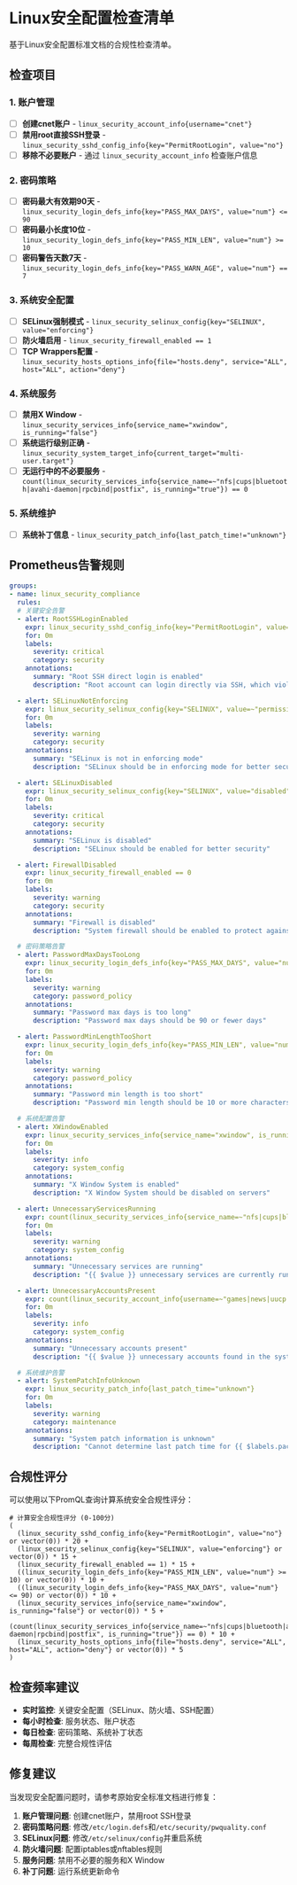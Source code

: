 # Linux安全配置检查清单

基于Linux安全配置标准文档的合规性检查清单。

## 检查项目

### 1. 账户管理
- [ ] **创建cnet账户** - `linux_security_account_info{username="cnet"}`
- [ ] **禁用root直接SSH登录** - `linux_security_sshd_config_info{key="PermitRootLogin", value="no"}`
- [ ] **移除不必要账户** - 通过 `linux_security_account_info` 检查账户信息

### 2. 密码策略
- [ ] **密码最大有效期90天** - `linux_security_login_defs_info{key="PASS_MAX_DAYS", value="num"} <= 90`
- [ ] **密码最小长度10位** - `linux_security_login_defs_info{key="PASS_MIN_LEN", value="num"} >= 10`
- [ ] **密码警告天数7天** - `linux_security_login_defs_info{key="PASS_WARN_AGE", value="num"} == 7`

### 3. 系统安全配置
- [ ] **SELinux强制模式** - `linux_security_selinux_config{key="SELINUX", value="enforcing"}`
- [ ] **防火墙启用** - `linux_security_firewall_enabled == 1`
- [ ] **TCP Wrappers配置** - `linux_security_hosts_options_info{file="hosts.deny", service="ALL", host="ALL", action="deny"}`

### 4. 系统服务
- [ ] **禁用X Window** - `linux_security_services_info{service_name="xwindow", is_running="false"}`
- [ ] **系统运行级别正确** - `linux_security_system_target_info{current_target="multi-user.target"}`
- [ ] **无运行中的不必要服务** - `count(linux_security_services_info{service_name=~"nfs|cups|bluetooth|avahi-daemon|rpcbind|postfix", is_running="true"}) == 0`

### 5. 系统维护
- [ ] **系统补丁信息** - `linux_security_patch_info{last_patch_time!="unknown"}`

## Prometheus告警规则

```yaml
groups:
- name: linux_security_compliance
  rules:
  # 关键安全告警
  - alert: RootSSHLoginEnabled
    expr: linux_security_sshd_config_info{key="PermitRootLogin", value="yes"}
    for: 0m
    labels:
      severity: critical
      category: security
    annotations:
      summary: "Root SSH direct login is enabled"
      description: "Root account can login directly via SSH, which violates security policy"

  - alert: SELinuxNotEnforcing
    expr: linux_security_selinux_config{key="SELINUX", value=~"permissive|disabled"}
    for: 0m
    labels:
      severity: warning
      category: security
    annotations:
      summary: "SELinux is not in enforcing mode"
      description: "SELinux should be in enforcing mode for better security"

  - alert: SELinuxDisabled
    expr: linux_security_selinux_config{key="SELINUX", value="disabled"}
    for: 0m
    labels:
      severity: critical
      category: security
    annotations:
      summary: "SELinux is disabled"
      description: "SELinux should be enabled for better security"

  - alert: FirewallDisabled
    expr: linux_security_firewall_enabled == 0
    for: 0m
    labels:
      severity: warning
      category: security
    annotations:
      summary: "Firewall is disabled"
      description: "System firewall should be enabled to protect against network attacks"

  # 密码策略告警
  - alert: PasswordMaxDaysTooLong
    expr: linux_security_login_defs_info{key="PASS_MAX_DAYS", value="num"} > 90
    for: 0m
    labels:
      severity: warning
      category: password_policy
    annotations:
      summary: "Password max days is too long"
      description: "Password max days should be 90 or fewer days"

  - alert: PasswordMinLengthTooShort
    expr: linux_security_login_defs_info{key="PASS_MIN_LEN", value="num"} < 10
    for: 0m
    labels:
      severity: warning
      category: password_policy
    annotations:
      summary: "Password min length is too short"
      description: "Password min length should be 10 or more characters"

  # 系统配置告警
  - alert: XWindowEnabled
    expr: linux_security_services_info{service_name="xwindow", is_running="true"}
    for: 0m
    labels:
      severity: info
      category: system_config
    annotations:
      summary: "X Window System is enabled"
      description: "X Window System should be disabled on servers"

  - alert: UnnecessaryServicesRunning
    expr: count(linux_security_services_info{service_name=~"nfs|cups|bluetooth|avahi-daemon|rpcbind|postfix", is_running="true"}) > 0
    for: 0m
    labels:
      severity: warning
      category: system_config
    annotations:
      summary: "Unnecessary services are running"
      description: "{{ $value }} unnecessary services are currently running"

  - alert: UnnecessaryAccountsPresent
    expr: count(linux_security_account_info{username=~"games|news|uucp|proxy|www-data|backup|list|irc|gnats|nobody|libuuid|syslog|messagebus|landscape|sshd|ubuntu|debian|systemd-timesync|systemd-network|systemd-resolve|systemd-bus-proxy|_apt|lxd|dnsmasq|libvirt-qemu|libvirt-dnsmasq|Debian-exim|statd|tcpdump|tss|geoclue|pulse|rtkit|saned|usbmux|colord|avahi|cups-pk-helper|speech-dispatcher|whoopsie|kernoops|hplip|saned|pulse|rtkit|usbmux|colord|avahi|speech-dispatcher|whoopsie|kernoops|hplip"}) > 0
    for: 0m
    labels:
      severity: info
      category: system_config
    annotations:
      summary: "Unnecessary accounts present"
      description: "{{ $value }} unnecessary accounts found in the system"

  # 系统维护告警
  - alert: SystemPatchInfoUnknown
    expr: linux_security_patch_info{last_patch_time="unknown"}
    for: 0m
    labels:
      severity: warning
      category: maintenance
    annotations:
      summary: "System patch information is unknown"
      description: "Cannot determine last patch time for {{ $labels.package_type }} system"
```

## 合规性评分

可以使用以下PromQL查询计算系统安全合规性评分：

```promql
# 计算安全合规性评分 (0-100分)
(
  (linux_security_sshd_config_info{key="PermitRootLogin", value="no"} or vector(0)) * 20 +
  (linux_security_selinux_config{key="SELINUX", value="enforcing"} or vector(0)) * 15 +
  (linux_security_firewall_enabled == 1) * 15 +
  ((linux_security_login_defs_info{key="PASS_MIN_LEN", value="num"} >= 10) or vector(0)) * 10 +
  ((linux_security_login_defs_info{key="PASS_MAX_DAYS", value="num"} <= 90) or vector(0)) * 10 +
  (linux_security_services_info{service_name="xwindow", is_running="false"} or vector(0)) * 5 +
  (count(linux_security_services_info{service_name=~"nfs|cups|bluetooth|avahi-daemon|rpcbind|postfix", is_running="true"}) == 0) * 10 +
  (linux_security_hosts_options_info{file="hosts.deny", service="ALL", host="ALL", action="deny"} or vector(0)) * 5
)
```

## 检查频率建议

- **实时监控**: 关键安全配置（SELinux、防火墙、SSH配置）
- **每小时检查**: 服务状态、账户状态
- **每日检查**: 密码策略、系统补丁状态
- **每周检查**: 完整合规性评估

## 修复建议

当发现安全配置问题时，请参考原始安全标准文档进行修复：

1. **账户管理问题**: 创建cnet账户，禁用root SSH登录
2. **密码策略问题**: 修改`/etc/login.defs`和`/etc/security/pwquality.conf`
3. **SELinux问题**: 修改`/etc/selinux/config`并重启系统
4. **防火墙问题**: 配置iptables或nftables规则
5. **服务问题**: 禁用不必要的服务和X Window
6. **补丁问题**: 运行系统更新命令
